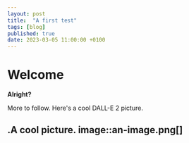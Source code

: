 ```yaml
---
layout: post
title:  "A first test"
tags: [blog]
published: true
date: 2023-03-05 11:00:00 +0100
---
```


# Welcome

**Alright?**

More to follow. Here's a cool DALL-E 2 picture.

.A cool picture.
image::an-image.png[]
---
